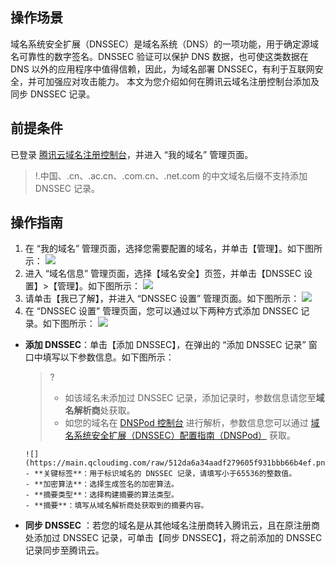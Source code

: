 ## 操作场景
域名系统安全扩展（DNSSEC）是域名系统（DNS）的一项功能，用于确定源域名可靠性的数字签名。DNSSEC 验证可以保护 DNS 数据，也可使这类数据在 DNS 以外的应用程序中值得信赖，因此，为域名部署 DNSSEC，有利于互联网安全，并可加强应对攻击能力。
本文为您介绍如何在腾讯云域名注册控制台添加及同步 DNSSEC 记录。

## 前提条件
已登录 [腾讯云域名注册控制台](https://console.cloud.tencent.com/domain)，并进入 “我的域名” 管理页面。
>!.中国、.cn、.ac.cn、.com.cn、.net.com 的中文域名后缀不支持添加 DNSSEC 记录。

## 操作指南
1. 在 “我的域名” 管理页面，选择您需要配置的域名，并单击【管理】。如下图所示：
![](https://main.qcloudimg.com/raw/d19438c7800e49ec15bfa09a61337b86.png)
2. 进入 “域名信息” 管理页面，选择【域名安全】页签，并单击【DNSSEC 设置】>【管理】。如下图所示：
![](https://main.qcloudimg.com/raw/805d5bf566ca4476acaf6306e2db1cf0.png)
3. 请单击【我已了解】，并进入 “DNSSEC 设置” 管理页面。如下图所示：
![](https://main.qcloudimg.com/raw/0f1804270c99e98ba11d3704575d8a21.png)
4. 在 “DNSSEC 设置” 管理页面，您可以通过以下两种方式添加 DNSSEC 记录。如下图所示：
  ![](https://main.qcloudimg.com/raw/0e8f317ea98d43c15e64ba0cf94e2808.png)
  - **添加 DNSSEC**：单击【添加 DNSSEC】，在弹出的 “添加 DNSSEC 记录” 窗口中填写以下参数信息。如下图所示：
    >? 
    >- 如该域名未添加过 DNSSEC 记录，添加记录时，参数信息请您至**域名解析商**处获取。
    >- 如您的域名在 [DNSPod 控制台](https://console.dnspod.cn/dns) 进行解析，参数信息您可以通过 [域名系统安全扩展（DNSSEC）配置指南（DNSPod）](https://docs.dnspod.cn/p/7c0da849-3160-493c-bd52-b31da391aebc/) 获取。
    >
		![](https://main.qcloudimg.com/raw/512da6a34aadf279605f931bbb66b4ef.png)
		- **关键标签**：用于标识域名的 DNSSEC 记录，请填写小于65536的整数值。
		- **加密算法**：选择生成签名的加密算法。
		- **摘要类型**：选择构建摘要的算法类型。
		- **摘要**：填写从域名解析商处获取到的摘要内容。
 - **同步 DNSSEC** ：若您的域名是从其他域名注册商转入腾讯云，且在原注册商处添加过 DNSSEC 记录，可单击【同步 DNSSEC】，将之前添加的 DNSSEC 记录同步至腾讯云。

